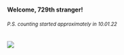 #### Welcome, 729th stranger!

###### <sup>P.S. counting started approximately in 10.01.22</sup>

<img src="https://kraftwerk28.pp.ua/vcnt.png"></img>
